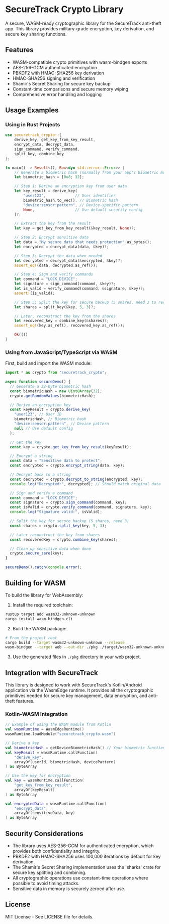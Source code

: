 # SecureTrack Crypto Library

A secure, WASM-ready cryptographic library for the SecureTrack anti-theft app. This library provides military-grade encryption, key derivation, and secure key sharing functions.

## Features

- WASM-compatible crypto primitives with wasm-bindgen exports
- AES-256-GCM authenticated encryption
- PBKDF2 with HMAC-SHA256 key derivation
- HMAC-SHA256 signing and verification
- Shamir's Secret Sharing for secure key backup
- Constant-time comparisons and secure memory wiping
- Comprehensive error handling and logging

## Usage Examples

### Using in Rust Projects

```rust
use securetrack_crypto::{
    derive_key, get_key_from_key_result,
    encrypt_data, decrypt_data,
    sign_command, verify_command,
    split_key, combine_key
};

fn main() -> Result<(), Box<dyn std::error::Error>> {
    // Generate a biometric hash (normally from your app's biometric module)
    let biometric_hash = [0u8; 32];

    // Step 1: Derive an encryption key from user data
    let key_result = derive_key(
        "user123",             // User identifier
        biometric_hash.to_vec(), // Biometric hash
        "device:sensor:pattern", // Device-specific pattern
        None,                  // Use default security config
    )?;

    // Extract the key from the result
    let key = get_key_from_key_result(&key_result, None)?;

    // Step 2: Encrypt sensitive data
    let data = "My secure data that needs protection".as_bytes();
    let encrypted = encrypt_data(data, &key)?;

    // Step 3: Decrypt the data when needed
    let decrypted = decrypt_data(&encrypted, &key)?;
    assert_eq!(data, decrypted.as_ref());

    // Step 4: Sign and verify commands
    let command = "LOCK_DEVICE";
    let signature = sign_command(command, &key)?;
    let is_valid = verify_command(command, &signature, &key)?;
    assert!(is_valid);

    // Step 5: Split the key for secure backup (5 shares, need 3 to reconstruct)
    let shares = split_key(&key, 5, 3)?;

    // Later, reconstruct the key from the shares
    let recovered_key = combine_key(&shares)?;
    assert_eq!(key.as_ref(), recovered_key.as_ref());

    Ok(())
}
```

### Using from JavaScript/TypeScript via WASM

First, build and import the WASM module:

```typescript
import * as crypto from "securetrack_crypto";

async function secureDemo() {
  // Generate a 32-byte biometric hash
  const biometricHash = new Uint8Array(32);
  crypto.getRandomValues(biometricHash);

  // Derive an encryption key
  const keyResult = crypto.derive_key(
    "user123", // User ID
    biometricHash, // Biometric hash
    "device:sensor:pattern", // Device pattern
    null // Use default config
  );

  // Get the key
  const key = crypto.get_key_from_key_result(keyResult);

  // Encrypt a string
  const data = "Sensitive data to protect";
  const encrypted = crypto.encrypt_string(data, key);

  // Decrypt back to a string
  const decrypted = crypto.decrypt_to_string(encrypted, key);
  console.log("Decrypted:", decrypted); // Should match original data

  // Sign and verify a command
  const command = "LOCK_DEVICE";
  const signature = crypto.sign_command(command, key);
  const isValid = crypto.verify_command(command, signature, key);
  console.log("Signature valid:", isValid);

  // Split the key for secure backup (5 shares, need 3)
  const shares = crypto.split_key(key, 5, 3);

  // Later reconstruct the key from shares
  const recoveredKey = crypto.combine_key(shares);

  // Clean up sensitive data when done
  crypto.secure_zero(key);
}

secureDemo().catch(console.error);
```

## Building for WASM

To build the library for WebAssembly:

1. Install the required toolchain:

```bash
rustup target add wasm32-unknown-unknown
cargo install wasm-bindgen-cli
```

2. Build the WASM package:

```bash
# From the project root
cargo build --target wasm32-unknown-unknown --release
wasm-bindgen --target web --out-dir ./pkg ./target/wasm32-unknown-unknown/release/securetrack_crypto.wasm
```

3. Use the generated files in `./pkg` directory in your web project.

## Integration with SecureTrack

This library is designed to work with SecureTrack's Kotlin/Android application via the WasmEdge runtime. It provides all the cryptographic primitives needed for secure key management, data encryption, and anti-theft features.

### Kotlin-WASM Integration

```kotlin
// Example of using the WASM module from Kotlin
val wasmRuntime = WasmEdgeRuntime()
wasmRuntime.loadModule("securetrack_crypto.wasm")

// Derive a key
val biometricHash = getDeviceBiometricHash() // Your biometric function
val keyResult = wasmRuntime.callFunction(
    "derive_key",
    arrayOf(userId, biometricHash, devicePattern)
) as ByteArray

// Use the key for encryption
val key = wasmRuntime.callFunction(
    "get_key_from_key_result",
    arrayOf(keyResult)
) as ByteArray

val encryptedData = wasmRuntime.callFunction(
    "encrypt_data",
    arrayOf(sensitiveData, key)
) as ByteArray
```

## Security Considerations

- The library uses AES-256-GCM for authenticated encryption, which provides both confidentiality and integrity.
- PBKDF2 with HMAC-SHA256 uses 100,000 iterations by default for key derivation.
- The Shamir's Secret Sharing implementation uses the 'sharks' crate for secure key splitting and combining.
- All cryptographic operations use constant-time operations where possible to avoid timing attacks.
- Sensitive data in memory is securely zeroed after use.

## License

MIT License - See LICENSE file for details.
